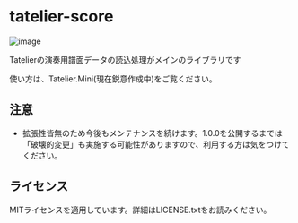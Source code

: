 # tatelier-score
![image](https://user-images.githubusercontent.com/17560479/152170573-a49ecabd-02e8-4e56-bb47-e85557075141.png)

Tatelierの演奏用譜面データの読込処理がメインのライブラリです

使い方は、Tatelier.Mini(現在鋭意作成中)をご覧ください。

## 注意
* 拡張性皆無のため今後もメンテナンスを続けます。1.0.0を公開するまでは「破壊的変更」も実施する可能性がありますので、利用する方は気をつけてください。

## ライセンス
MITライセンスを適用しています。詳細はLICENSE.txtをお読みください。
